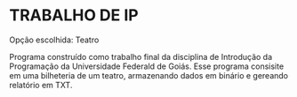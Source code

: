 # TRABALHO DE IP

Opção escolhida: Teatro

Programa construído como trabalho final da disciplina de Introdução da Programação da Universidade Federald de Goiás. 
Esse programa consisite em uma bilheteria de um teatro, armazenando dados em binário e gereando relatório em TXT. 
